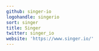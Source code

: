```yaml
---
github: singer-io
logohandle: singerio
sort: singer
title: Singer
twitter: singer_io
website: 'https://www.singer.io/'
---
```

